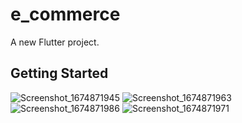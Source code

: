 # e_commerce

A new Flutter project.

## Getting Started

![Screenshot_1674871945](https://user-images.githubusercontent.com/109968682/215237485-621ac742-f3b0-4514-8981-962a0f7a802b.png)
![Screenshot_1674871963](https://user-images.githubusercontent.com/109968682/215237490-97709514-6bd1-49e8-a348-5bf5552ba209.png)
![Screenshot_1674871986](https://user-images.githubusercontent.com/109968682/215237495-a057f6fd-354e-4ed5-8d20-0c8dead687b5.png)
![Screenshot_1674871971](https://user-images.githubusercontent.com/109968682/215237505-c18bdb41-3547-4943-8caf-7620c8ad2b95.png)

